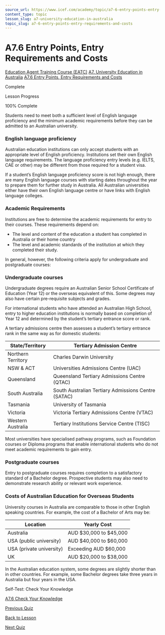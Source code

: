 ```yaml
---
source_url: https://www.icef.com/academy/topic/a7-6-entry-points-entry-requirements-and-costs/
content_type: topic
lesson_slug: a7-university-education-in-australia
topic_slug: a7-6-entry-points-entry-requirements-and-costs
---
```


# A7.6 Entry Points, Entry Requirements and Costs

[Education Agent Training Course (EATC)](https://www.icef.com/academy/courses/education-agent-training-course-eatc/) [A7. University Education in Australia](https://www.icef.com/academy/lessons/a7-university-education-in-australia/) [A7.6 Entry Points, Entry Requirements and Costs](https://www.icef.com/academy/topic/a7-6-entry-points-entry-requirements-and-costs/)

Complete

Lesson Progress 

100% Complete 

Students need to meet both a sufficient level of English language proficiency and the minimum academic requirements before they can be admitted to an Australian university.

### English language proficiency

Australian education institutions can only accept students with an appropriate level of English proficiency. Institutions set their own English language requirements. The language proficiency entry levels (e.g. IELTS, CAE or other) may be different from those required for a student visa.

If a student’s English language proficiency score is not high enough, there are many English language courses with starting dates throughout the year to prepare them for further study in Australia. All Australian universities either have their own English language centre or have links with English language colleges.

### Academic Requirements

Institutions are free to determine the academic requirements for entry to their courses. These requirements depend on:

  * The level and content of the education a student has completed in Australia or their home country
  * The level and academic standards of the institution at which they completed their study.



In general, however, the following criteria apply for undergraduate and postgraduate courses:

### Undergraduate courses

Undergraduate degrees require an Australian Senior School Certificate of Education (Year 12) or the overseas equivalent of this. Some degrees may also have certain pre-requisite subjects and grades.

For international students who have attended an Australian High School, entry to higher education institutions is normally based on completion of Year 12 and determined by the student’s tertiary entrance score or rank.

A tertiary admissions centre then assesses a student’s tertiary entrance rank in the same way as for domestic students:

**State/Territory**| **Tertiary Admission Centre**  
---|---  
Northern Territory| Charles Darwin University  
NSW & ACT| Universities Admissions Centre (UAC)  
Queensland| Queensland Tertiary Admissions Centre (QTAC)  
South Australia| South Australian Tertiary Admissions Centre (SATAC)  
Tasmania| University of Tasmania  
Victoria| Victoria Tertiary Admissions Centre (VTAC)  
Western Australia| Tertiary Institutions Service Centre (TISC)  
  
Most universities have specialised pathway programs, such as Foundation courses or Diploma programs that enable international students who do not meet academic requirements to gain entry.

### Postgraduate courses

Entry to postgraduate courses requires completion to a satisfactory standard of a Bachelor degree. Prospective students may also need to demonstrate research ability or relevant work experience.

### Costs of Australian Education for Overseas Students

University courses in Australia are comparable to those in other English speaking countries. For example, the cost of a Bachelor of Arts may be:

**Location**| **Yearly Cost**  
---|---  
Australia| AUD $30,000 to $45,000  
USA (public university)| AUD $40,000 to $60,000  
USA (private university)| Exceeding AUD $60,000  
UK| AUD $20,000 to $38,000  
  
In the Australian education system, some degrees are slightly shorter than in other countries. For example, some Bachelor degrees take three years in Australia but four years in the USA.

Self-Test: Check Your Knowledge

[ A7.6 Check Your Knowledge ](https://www.icef.com/academy/quizzes/a7-6-check-your-knowledge/)

[ Previous Quiz ](https://www.icef.com/academy/quizzes/a7-5-check-your-knowledge/)

[Back to Lesson](https://www.icef.com/academy/lessons/a7-university-education-in-australia/)

[ Next Quiz ](https://www.icef.com/academy/quizzes/a7-6-check-your-knowledge/)
